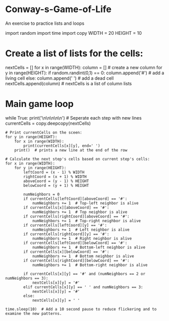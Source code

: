 # Conway-s-Game-of-Life
An exercise to practice lists and loops


import random
import time 
import copy
WIDTH = 20
HEIGHT = 10

# Create a list of lists for the cells:
nextCells = []
for x in range(WIDTH):
    column = []    # create a new column
    for y in range(HEIGHT):
        if random.randint(0,1) == 0:
            column.append('#')  # add a living cell
        else:
            column.append(' ')  # add a dead cell
    nextCells.append(column)  # nextCells is a list of column lists

# Main game loop 
while True:
    print('\n\n\n\n\n')  # Seperate each step with new lines
    currentCells = copy.deepcopy(nextCells)

    # Print currentCells on the sceen:
    for y in range(HEIGHT):
        for x in range(WIDTH):
            print(currentCells[x][y], end=' ')
        print()  # prints a new line at the end of the row

    # Calculate the next step's cells based on current step's cells:
    for x in range(WIDTH):
        for y in range(HEIGHT):
            leftCoord = (x - 1) % WIDTH
            rightCoord = (x + 1) % WIDTH
            aboveCoord = (y - 1) % HEIGHT
            belowCoord = (y + 1) % HEIGHT

            numNeighbors = 0
            if currentCells[leftCoord][aboveCoord] == '#':
                numNeighbors += 1  # Top-left neighbor is alive
            if currentCells[x][aboveCoord] == '#':
                numNeighbors += 1  # Top neighbor is alive
            if currentCells[rightCoord][aboveCoord] == '#':
                numNeighbors += 1  # Top-right neighbor is alive
            if currentCells[leftCoord][y] == '#':
                numNeighbors += 1  # Left neighbor is alive
            if currentCells[rightCoord][y] == '#':
                numNeighbors += 1  # Right neighbor is alive
            if currentCells[leftCoord][belowCoord] == '#':
                numNeighbors += 1  # Bottom-left neighbor is alive
            if currentCells[x][belowCoord] == '#':
                numNeighbors += 1  # Bottom neighbor is alive
            if currentCells[rightCoord][belowCoord] == '#':
                numNeighbors += 1  # Bottom-right neighbor is alive
                
            if currentCells[x][y] == '#' and (numNeighbors == 2 or numNeighbors == 3):
                nextCells[x][y] = '#'
            elif currentCells[x][y] == ' ' and numNeighbors == 3:
                nextCells[x][y] = '#'
            else:
                nextCells[x][y] = ' '
    
    time.sleep(10)  # Add a 10 second pause to reduce flickering and to examine the new patterns.
